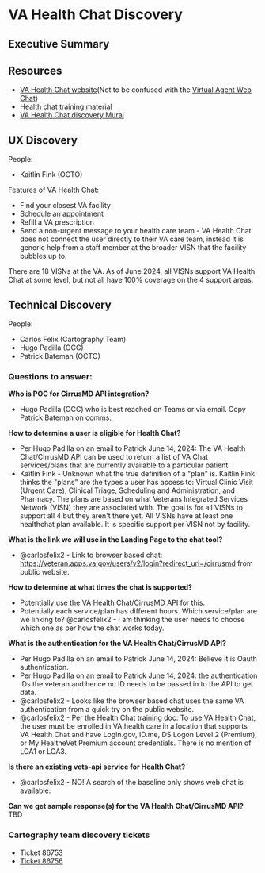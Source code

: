 # VA Health Chat Discovery

## Executive Summary

## Resources

* [VA Health Chat website](https://mobile.va.gov/app/va-health-chat)(Not to be confused with the [Virtual Agent Web Chat](https://www.va.gov/contact-us/virtual-agent/))
* [Health chat training material](https://mobile.va.gov/sites/default/files/documents/hopat1994-va-health-chat-at-a-glance-508_final-1.pdf)
* [VA Health Chat discovery Mural](https://app.mural.co/t/departmentofveteransaffairs9999/m/departmentofveteransaffairs9999/1718075410575/0f29fdbccc61d21bbf524d4769de17a2173e37cd)


## UX Discovery
People: 
* Kaitlin Fink (OCTO)

Features of VA Health Chat: 
* Find your closest VA facility
* Schedule an appointment
* Refill a VA prescription
* Send a non-urgent message to your health care team - VA Health Chat does not connect the user directly to their VA care team, instead it is generic help from a staff member at the broader VISN that the facility bubbles up to.

There are 18 VISNs at the VA. As of June 2024, all VISNs support VA Health Chat at some level, but not all have 100% coverage on the 4 support areas. 




## Technical Discovery
People: 
* Carlos Felix (Cartography Team)
* Hugo Padilla (OCC)
* Patrick Bateman (OCTO)

### Questions to answer:
**Who is POC for CirrusMD API integration?**
* Hugo Padilla (OCC) who is best reached on Teams or via email. Copy Patrick Bateman on comms.

**How to determine a user is eligible for Health Chat?**
* Per Hugo Padilla on an email to Patrick June 14, 2024: The VA Health Chat/CirrusMD API can be used to return a list of VA Chat services/plans that are currently available to a particular patient.
* Kaitlin Fink - Unknown what the true definition of a "plan" is. Kaitlin Fink thinks the "plans" are the types a user has access to: Virtual Clinic Visit (Urgent Care), Clinical Triage, Scheduling and Administration, and Pharmacy. The plans are based on what Veterans Integrated Services Network (VISN) they are associated with. The goal is for all VISNs to support all 4 but they aren't there yet. All VISNs have at least one healthchat plan available. It is specific support per VISN not by facility.

**What is the link we will use in the Landing Page to the chat tool?**
* @carlosfelix2 - Link to browser based chat: https://veteran.apps.va.gov/users/v2/login?redirect_uri=/cirrusmd from public website.

**How to determine at what times the chat is supported?**
* Potentially use the VA Health Chat/CirrusMD API for this.
* Potentially each service/plan has different hours. Which service/plan are we linking to? @carlosfelix2 - I am thinking the user needs to choose which one as per how the chat works today.

**What is the authentication for the VA Health Chat/CirrusMD API?**
* Per Hugo Padilla on an email to Patrick June 14, 2024: Believe it is Oauth authentication.
* Per Hugo Padilla on an email to Patrick June 14, 2024: the authentication IDs the veteran and hence no ID needs to be passed in to the API to get data.
* @carlosfelix2 - Looks like the browser based chat uses the same VA authentication from a quick try on the public website.
* @carlosfelix2 - Per the Health Chat training doc: To use VA Health Chat, the user must be enrolled in VA health care in a location that supports VA Health Chat and have Login.gov, ID.me, DS Logon Level 2 (Premium), or My HealtheVet Premium account credentials. There is no mention of LOA1 or LOA3.

**Is there an existing vets-api service for Health Chat?**
* @carlosfelix2 - NO! A search of the baseline only shows web chat is available.

**Can we get sample response(s) for the VA Health Chat/CirrusMD API?**
TBD

### Cartography team discovery tickets
* [Ticket 86753](https://github.com/department-of-veterans-affairs/va.gov-team/issues/86573)
* [Ticket 86756](https://github.com/department-of-veterans-affairs/va.gov-team/issues/86576)
  
